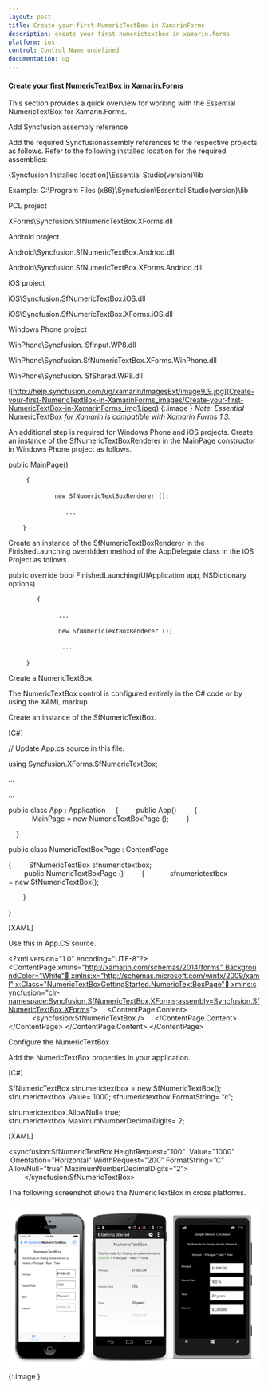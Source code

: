 ```yaml
---
layout: post
title: Create-your-first-NumericTextBox-in-XamarinForms
description: create your first numerictextbox in xamarin.forms
platform: ios
control: Control Name undefined
documentation: ug
---
```


#### Create your first NumericTextBox in Xamarin.Forms

This section provides a quick overview for working with the Essential NumericTextBox for Xamarin.Forms.

Add Syncfusion assembly reference

Add the required Syncfusionassembly references to the respective projects as follows. Refer to the following installed location for the required assemblies:

{Syncfusion Installed location}\Essential Studio\(version)\lib

Example: C:\Program Files (x86)\Syncfusion\Essential Studio\(version)\lib

PCL project

XForms\Syncfusion.SfNumericTextBox.XForms.dll 

Android project

Android\Syncfusion.SfNumericTextBox.Andriod.dll

Android\Syncfusion.SfNumericTextBox.XForms.Andriod.dll

iOS project

iOS\Syncfusion.SfNumericTextBox.iOS.dll  

iOS\Syncfusion.SfNumericTextBox.XForms.iOS.dll

Windows Phone project

WinPhone\Syncfusion. SfInput.WP8.dll

WinPhone\Syncfusion.SfNumericTextBox.XForms.WinPhone.dll

WinPhone\Syncfusion. SfShared.WP8.dll

![http://help.syncfusion.com/ug/xamarin/ImagesExt/image9_9.jpg](Create-your-first-NumericTextBox-in-XamarinForms_images/Create-your-first-NumericTextBox-in-XamarinForms_img1.jpeg)
{:.image }
_Note: Essential_ NumericTextBox _for Xamarin is compatible with Xamarin Forms 1.3._



An additional step is required for Windows Phone and iOS projects. Create an instance of the SfNumericTextBoxRenderer in the MainPage constructor in Windows Phone project as follows.



public MainPage()

       	 {

           		 new SfNumericTextBoxRenderer ();

        		    ...    

     	}

Create an instance of the SfNumericTextBoxRenderer in the FinishedLaunching overridden method of the AppDelegate class in the iOS Project as follows.

public override bool FinishedLaunching(UIApplication app, NSDictionary options)

        	{

         		  ...

         		  new SfNumericTextBoxRenderer ();

        		   ...

       	 }



Create a NumericTextBox

The NumericTextBox control is configured entirely in the C# code or by using the XAML markup.

Create an instance of the SfNumericTextBox.

[C#]

// Update App.cs source in this file.

using Syncfusion.XForms.SfNumericTextBox;

…

…

public class App : Application
    {
        public App()
        {
            MainPage = new NumericTextBoxPage ();
        }

    }

public class NumericTextBoxPage : ContentPage

{
        SfNumericTextBox sfnumerictextbox;
        public NumericTextBoxPage ()
        {
            sfnumerictextbox = new SfNumericTextBox();

        }

}



[XAML]

Use this in App.CS source.

&lt;?xml version="1.0" encoding="UTF-8"?&gt;
&lt;ContentPage xmlns="http://xamarin.com/schemas/2014/forms" BackgroundColor="White" xmlns:x="http://schemas.microsoft.com/winfx/2009/xaml" x:Class="NumericTextBoxGettingStarted.NumericTextBoxPage" xmlns:syncfusion="clr-namespace:Syncfusion.SfNumericTextBox.XForms;assembly=Syncfusion.SfNumericTextBox.XForms"&gt;
    &lt;ContentPage.Content&gt;
            &lt;syncfusion:SfNumericTextBox /&gt;
    &lt;/ContentPage.Content&gt;
&lt;/ContentPage&gt; &lt;/ContentPage.Content&gt;
&lt;/ContentPage&gt;



Configure the NumericTextBox

Add the NumericTextBox properties in your application.

[C#]



SfNumericTextBox sfnumerictextbox = new SfNumericTextBox();
sfnumerictextbox.Value= 1000;
sfnumerictextbox.FormatString= “c”;

sfnumerictextbox.AllowNull= true;
sfnumerictextbox.MaximumNumberDecimalDigits= 2;



[XAML]

&lt;syncfusion:SfNumericTextBox HeightRequest="100"  Value="1000"  Orientation="Horizontal" WidthRequest="200" FormatString=”C” AllowNull=”true” MaximumNumberDecimalDigits=”2”&gt;
        &lt;/syncfusion:SfNumericTextBox&gt;

The following screenshot shows the NumericTextBox in cross platforms.



![](Create-your-first-NumericTextBox-in-XamarinForms_images/Create-your-first-NumericTextBox-in-XamarinForms_img2.png)
{:.image }




